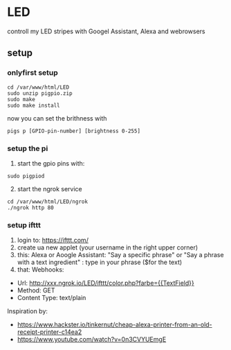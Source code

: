 # LED
controll my LED stripes with Googel Assistant, Alexa and webrowsers 
## setup
### onlyfirst setup

```
cd /var/www/html/LED
sudo unzip pigpio.zip
sudo make
sudo make install
```
now you can set the brithness with
```
pigs p [GPIO-pin-number] [brightness 0-255]
```
### setup the pi

1. start the gpio pins with:
```
sudo pigpiod
````

2. start the ngrok service
```
cd /var/www/html/LED/ngrok
./ngrok http 80
```

### setup ifttt

1. login to: https://ifttt.com/
2. create ua new applet (your username in the right upper corner)
3.  this: Alexa or Aoogle Assistant: "Say a specific phrase" or "Say a phrase with a text ingredient" : type in your phrase ($for the text)
4. that: Webhooks: 
  - Url: http://xxx.ngrok.io/LED/ifttt/color.php?farbe={{TextField}}
  - Method: GET
  - Content Type: text/plain




Inspiration by:
- https://www.hackster.io/tinkernut/cheap-alexa-printer-from-an-old-receipt-printer-c14ea2
- https://www.youtube.com/watch?v=0n3CVYUEmgE
